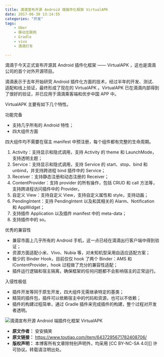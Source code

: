 ```yaml
---
title: 滴滴宣布开源 Android 端插件化框架 VirtualAPK
date: 2017-06-30 13:14:55
categories: "开发"
tags:
	- Uber
	- 移动互联网
	- Gradle
	- vivo
	- 滴滴打车

---
```


滴滴于今天正式宣布开源其 Android 插件化框架 —— VirtualAPK ，这也是滴滴公司的首个对外开源项目。

滴滴表示于去年开始研究 Android 插件化方面的技术，经过半年的开发、测试、适配和线上验证，最终形成了现在的 VirtualAPK 。VirtualAPK 已在滴滴内部得到了很好的验证，并已应用于滴滴乘客端和优步中国 APP 中。

VirtualAPK 主要有如下几个特性。

功能完备

 *  支持几乎所有的 Android 特性；
 *  四大组件方面

四大组件均不需要在宿主 manifest 中预注册，每个组件都有完整的生命周期。

1.  Activity：支持显示和隐式调用，支持 Activity 的 theme 和 LaunchMode，支持透明主题；
2.  Service：支持显示和隐式调用，支持 Service 的 start、stop、bind 和 unbind，并支持跨进程 bind 插件中的 Service；
3.  Receiver：支持静态注册和动态注册的 Receiver；
4.  ContentProvider：支持 provider 的所有操作，包括 CRUD 和 call 方法等，支持跨进程访问插件中的 Provider。
5.  自定义 View：支持自定义 View，支持自定义属性和 style，支持动画；
6.  PendingIntent：支持 PendingIntent 以及和其相关的 Alarm、Notification 和 AppWidget；
7.  支持插件 Application 以及插件 manifest 中的 meta-data；
8.  支持插件中的 so。

优秀的兼容性

 *  兼容市面上几乎所有的 Android 手机，这一点已经在滴滴出行客户端中得到验证；
 *  资源方面适配小米、Vivo、Nubia 等，对未知机型采用自适应适配方案；
 *  极少的 Binder Hook，目前仅仅 hook 了两个 Binder：AMS 和 IContentProvider，hook 过程做了充分的兼容性适配；
 *  插件运行逻辑和宿主隔离，确保框架的任何问题都不会影响宿主的正常运行。

入侵性极低

 *  插件开发等同于原生开发，四大组件无需继承特定的基类；
 *  精简的插件包，插件可以依赖宿主中的代码和资源，也可以不依赖；
 *  插件的构建过程简单，通过 Gradle 插件来完成插件的构建，整个过程对开发者透明。

![滴滴宣布开源 Android 端插件化框架 VirtualAPK][Android _ VirtualAPK]


[Android _ VirtualAPK]: /pro/os/crawler/AZFB-VJII-U6BE.jpg
 *  **原文作者：** 安安搞笑
 *  **原文链接：** https://www.toutiao.com/item/6437295671782408706/
 *  **版权声明：** 本博客所有文章除特别声明外，均采用 [CC BY-NC-SA 4.0][] 许可协议。转载请注明出处。